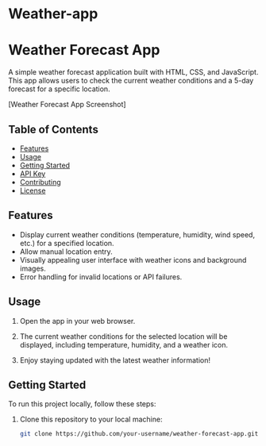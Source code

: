# Weather-app
# Weather Forecast App

A simple weather forecast application built with HTML, CSS, and JavaScript. This app allows users to check the current weather conditions and a 5-day forecast for a specific location.

[Weather Forecast App Screenshot]

## Table of Contents

- [Features](#features)
- [Usage](#usage)
- [Getting Started](#getting-started)
- [API Key](#api-key)
- [Contributing](#contributing)
- [License](#license)



## Features

- Display current weather conditions (temperature, humidity, wind speed, etc.) for a specified location.
- Allow manual location entry.
- Visually appealing user interface with weather icons and background images.
- Error handling for invalid locations or API failures.

## Usage

1. Open the app in your web browser.

2. The current weather conditions for the selected location will be displayed, including temperature, humidity, and a weather icon.

3. Enjoy staying updated with the latest weather information!

## Getting Started

To run this project locally, follow these steps:

1. Clone this repository to your local machine:

   ```bash
   git clone https://github.com/your-username/weather-forecast-app.git
